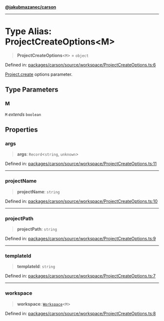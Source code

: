 [**@jakubmazanec/carson**](../README.md)

---

# Type Alias: ProjectCreateOptions\<M\>

> **ProjectCreateOptions**\<`M`\> = `object`

Defined in:
[packages/carson/source/workspace/ProjectCreateOptions.ts:6](https://github.com/jakubmazanec/tools/blob/026d472564678641afd0039e9c07d936f221ca46/packages/carson/source/workspace/ProjectCreateOptions.ts#L6)

[Project.create](../classes/Project.md#create) options parameter.

## Type Parameters

### M

`M` _extends_ `boolean`

## Properties

### args

> **args**: `Record`\<`string`, `unknown`\>

Defined in:
[packages/carson/source/workspace/ProjectCreateOptions.ts:11](https://github.com/jakubmazanec/tools/blob/026d472564678641afd0039e9c07d936f221ca46/packages/carson/source/workspace/ProjectCreateOptions.ts#L11)

---

### projectName

> **projectName**: `string`

Defined in:
[packages/carson/source/workspace/ProjectCreateOptions.ts:10](https://github.com/jakubmazanec/tools/blob/026d472564678641afd0039e9c07d936f221ca46/packages/carson/source/workspace/ProjectCreateOptions.ts#L10)

---

### projectPath

> **projectPath**: `string`

Defined in:
[packages/carson/source/workspace/ProjectCreateOptions.ts:9](https://github.com/jakubmazanec/tools/blob/026d472564678641afd0039e9c07d936f221ca46/packages/carson/source/workspace/ProjectCreateOptions.ts#L9)

---

### templateId

> **templateId**: `string`

Defined in:
[packages/carson/source/workspace/ProjectCreateOptions.ts:7](https://github.com/jakubmazanec/tools/blob/026d472564678641afd0039e9c07d936f221ca46/packages/carson/source/workspace/ProjectCreateOptions.ts#L7)

---

### workspace

> **workspace**: [`Workspace`](../classes/Workspace.md)\<`M`\>

Defined in:
[packages/carson/source/workspace/ProjectCreateOptions.ts:8](https://github.com/jakubmazanec/tools/blob/026d472564678641afd0039e9c07d936f221ca46/packages/carson/source/workspace/ProjectCreateOptions.ts#L8)
